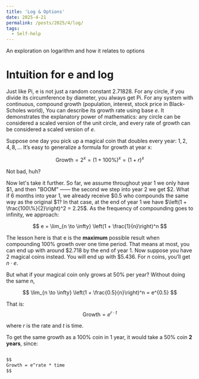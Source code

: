 ```yaml
---
title: 'Log & Options'
date: 2025-4-21
permalink: /posts/2025/4/log/
tags:
  - Self-help
---
```


An exploration on logarithm and how it relates to options

Intuition for e and log
===

Just like Pi, e is not just a random constant 2.71828. For any circle, if you divide its circumference by diameter, you always get Pi. For any system with continuous, compound growth (population, interest, stock price in Black-Scholes world), You can describe its growth rate using base $e$. It demonstrates the explanatory power of mathematics: any circle can be considered a scaled version of the unit circle, and every rate of growth can be considered a scaled version of $e$.

Suppose one day you pick up a magical coin that doubles every year: $1, 2, 4, 8, \dots$ It’s easy to generalize a formula for growth at year x:

$$
\text{Growth} = 2^x = (1 + 100\%)^x = (1 + r)^x
$$

Not bad, huh?

Now let's take it further. So far, we assume throughout year 1 we only have $1, and then "BOOM" —— the second we step into year 2 we get $2. What if 6 months into year 1, we already receive $0.5 who compounds the same way as the original $1? In that case, at the end of year 1 we have $\left(1 + \frac{100\%}{2}\right)^2 = 2.25$. As the frequency of compounding goes to infinity, we approach:

$$
e = \lim_{n \to \infty} \left(1 + \frac{1}{n}\right)^n
$$

The lesson here is that e is the **maximum** possible result when compounding 100% growth over one time period. That means at most, you can end up with around $2.718 by the end of year 1. Now suppose you have 2 magical coins instead. You will end up with $5.436. For $n$ coins, you’ll get $n \cdot e$. 

But what if your magical coin only grows at 50% per year? Without doing the same n,

$$
\lim_{n \to \infty} \left(1 + \frac{0.5}{n}\right)^n = e^{0.5}
$$

That is:
$$
\text{Growth} = e^{r \cdot t}
$$

where $r$ is the rate and $t$ is time.

To get the same growth as a 100% coin in 1 year, it would take a 50% coin **2 years**, since:

```markdown

$$
Growth = e^rate * time
$$
